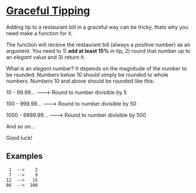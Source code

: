 # [Graceful Tipping](https://www.codewars.com/kata/5eb27d81077a7400171c6820)
Adding tip to a restaurant bill in a graceful way can be tricky, thats why you need make a function for it.

The function will receive the restaurant bill (always a positive number) as an argument. You need to 1) **add at least 15%** in tip, 2) round that number up to an *elegant* value and 3) return it.

What is an *elegant* number? It depends on the magnitude of the number to be rounded. Numbers below 10 should simply be rounded to whole numbers. Numbers 10 and above should be rounded like this:

10 - 99.99... ---> Round to number divisible by 5

100 - 999.99... ---> Round to number divisible by 50

1000 - 9999.99... ---> Round to number divisible by 500

And so on...

Good luck!

## Examples
```
 1  -->    2
 7  -->    9
12  -->   15
86  -->  100
```